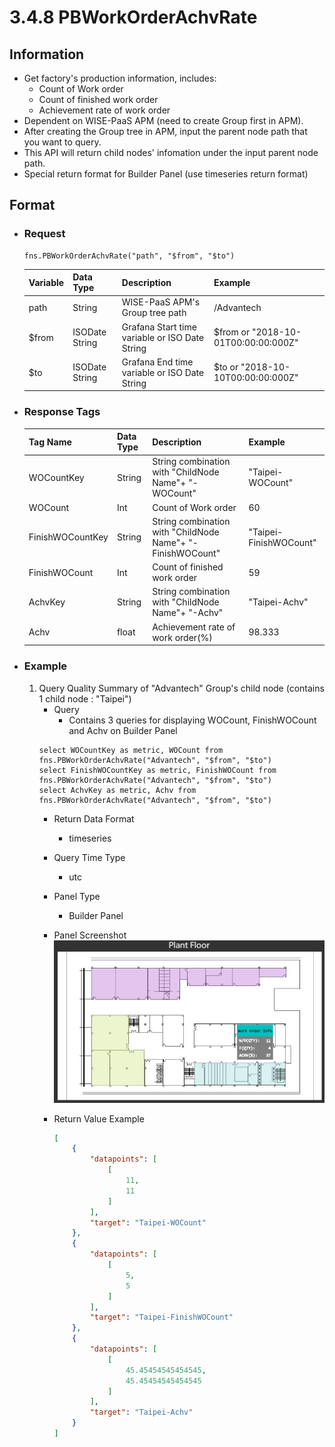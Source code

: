 # 3.4.8 PBWorkOrderAchvRate

## Information
* Get factory's production information, includes:
    * Count of Work order
    * Count of finished work order
    * Achievement rate of work order
* Dependent on WISE-PaaS APM (need to create Group first in APM).
* After creating the Group tree in APM, input the parent node path that you want to query.
* This API will return child nodes' infomation under the input parent node path.
* Special return format for Builder Panel (use timeseries return format)
## Format

* ### Request

  ```
  fns.PBWorkOrderAchvRate("path", "$from", "$to")
  ```

  | Variable | Data Type | Description | Example |
  | :--- | :--- | :--- | :---|
  | path | String | WISE-PaaS APM's Group tree path | /Advantech |
  | $from | ISODate String | Grafana Start time variable or ISO Date String | $from or "2018-10-01T00:00:00:000Z" |
  | $to | ISODate String | Grafana End time variable or ISO Date String | $to or "2018-10-10T00:00:00:000Z" |

* ### Response Tags

  | Tag Name | Data Type | Description | Example |
  | :--- | :--- | :--- | :--- |
  | WOCountKey | String | String combination with "ChildNode Name"+ "-WOCount" | "Taipei-WOCount" |
  | WOCount | Int | Count of Work order | 60 |
  | FinishWOCountKey | String | String combination with "ChildNode Name"+ "-FinishWOCount" | "Taipei-FinishWOCount" |
  | FinishWOCount | Int | Count of finished work order | 59 |
  | AchvKey | String | String combination with "ChildNode Name"+ "-Achv" | "Taipei-Achv" |
  | Achv | float | Achievement rate of work order(%) | 98.333 |

  
* ### Example
    1. Query Quality Summary of "Advantech" Group's child node (contains 1 child node : "Taipei")
        - Query
            - Contains 3 queries for displaying WOCount, FinishWOCount and Achv on Builder Panel
        ``` 
        select WOCountKey as metric, WOCount from fns.PBWorkOrderAchvRate("Advantech", "$from", "$to")
        select FinishWOCountKey as metric, FinishWOCount from fns.PBWorkOrderAchvRate("Advantech", "$from", "$to")
        select AchvKey as metric, Achv from fns.PBWorkOrderAchvRate("Advantech", "$from", "$to")
        ```
        - Return Data Format   
            * timeseries
        - Query Time Type   
            * utc
        - Panel Type   
            * Builder Panel
        - Panel Screenshot      
            ![](/images/3.4.8-PBWorkOrderAchvRate.jpg)

        - Return Value Example    
            ``` json
            [
                {
                    "datapoints": [
                        [
                            11, 
                            11
                        ]
                    ], 
                    "target": "Taipei-WOCount"
                }, 
                {
                    "datapoints": [
                        [
                            5, 
                            5
                        ]
                    ], 
                    "target": "Taipei-FinishWOCount"
                }, 
                {
                    "datapoints": [
                        [
                            45.45454545454545, 
                            45.45454545454545
                        ]
                    ], 
                    "target": "Taipei-Achv"
                }
            ]       

            ```
